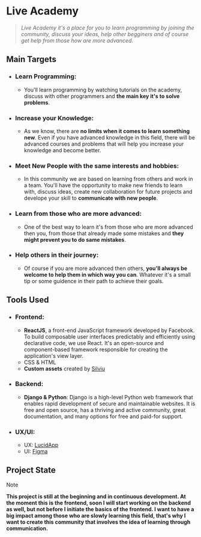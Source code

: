 # Live Academy
>   _Live Academy it's a place for you to learn programming by joining the community, discuss your ideas, help other begginers and of course get help from those how are more advanced._

## Main Targets

* ### Learn Programming:
    * You'll learn programming by watching tutorials on the academy, discuss with other programmers and **the main key it's to solve problems**.

* ### Increase your Knowledge:

    * As we know, there are **no limits when it comes to learn something new**. Even if you have advanced knowledge in this field, there will be advanced courses and problems that will help you increase your knowledge and become better. 

* ### Meet New People with the same interests and hobbies:
    * In this community we are based on learning from others and work in a team. You'll have the opportunity to make new friends to learn with, discuss ideas, create new collaboration for future projects and develope your skill to **communicate with new people**.

* ### Learn from those who are more advanced:
    * One of the best way to learn it's from those who are more advanced then you, from those that already made some mistakes and **they might prevent you to do same mistakes**.

* ### Help others in their journey:
    * Of course if you are more advanced then others, **you'll always be welcome to help them in which way you can**. Whatever it's a small tip or some guidence in their path to achieve their goals.


## Tools Used

* ### Frontend:
    * **ReactJS**, a front-end JavaScript framework developed by Facebook. To build composable user interfaces predictably and efficiently using declarative code, we use React. It's an open-source and component-based framework responsible for creating the application's view layer.
    * CSS & HTML
    * **Custom assets** created by [Silviu](https://github.com/SilviuPe) 

* ### Backend: 
    * **Django & Python**: Django is a high-level Python web framework that enables rapid development of secure and maintainable websites. It is free and open source, has a thriving and active community, great documentation, and many options for free and paid-for support.
* ### UX/UI: 
    * UX: [LucidApp](https://www.lucid.app/)
    * UI: [Figma](https://www.figma.com/)

## Project State
> [!NOTE]
> **This project is still at the beginning and in continuous development. At the moment this is the frontend, soon I will start working on the backend as well, but not before I initiate the basics of the frontend. I want to have a big impact among those who are slowly learning this field, that's why I want to create this community that involves the idea of ​​learning through communication.**
